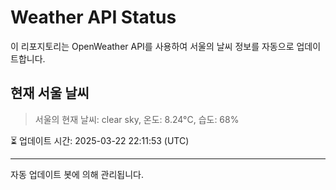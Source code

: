 
# Weather API Status

이 리포지토리는 OpenWeather API를 사용하여 서울의 날씨 정보를 자동으로 업데이트합니다.

## 현재 서울 날씨
> 서울의 현재 날씨: clear sky, 온도: 8.24°C, 습도: 68%

⏳ 업데이트 시간: 2025-03-22 22:11:53 (UTC)

---
자동 업데이트 봇에 의해 관리됩니다.

